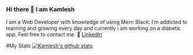 ### Hi there 👋 I am Kamlesh

<!--
**Kamleshfw11179/Kamleshfw11179** is a ✨ _special_ ✨ repository because its `README.md` (this file) appears on your GitHub profile.

Here are some ideas to get you started:

- 🔭 I’m currently working on ...
- 🌱 I’m currently learning ...
- 👯 I’m looking to collaborate on ...
- 🤔 I’m looking for help with ...
- 💬 Ask me about ...
- 📫 How to reach me: ...
- 😄 Pronouns: ...
- ⚡ Fun fact: ...
-->
I am a Web Developer with knowledge of using Mern Stack.
I’m addicted to learning and growing every day and currently i am working on a diabetic app.
Feel free to contact me.
:office: [LinkedIn](https://www.linkedin.com/in/khuyen-tran-1ab926151/)

#My Stats
[![Kamlesh's github stats](https://github-readme-stats.vercel.app/api?username=Kamleshfw11179&count_private=true&show_icons=true&theme=radical&hide_rank=false)](https://github.com/anuraghazra/github-readme-stats)

